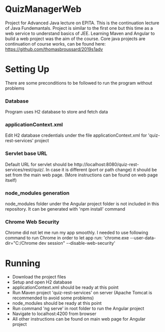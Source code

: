 # QuizManagerWeb
Project for Advanced Java lecture on EPITA. This is the continuation lecture of Java Fundemantals. Project is similar to the first one but this time as a web service to understand basics of JEE. Learning Maven and Angular to build a web project was the aim of the course. Core java projects are continuation of course works, can be found here: https://github.com/thomasbroussard/2019s1adv

# Setting Up
There are some preconditions to be followed to run the program without problems


### Database
Program uses H2 database to store and fetch data

### applicationContext.xml
Edit H2 database credentials under the file applicationContext.xml for 'quiz-rest-services' project

### Servlet base URL
Default URL for servlet should be http://localhost:8080/quiz-rest-services/rest/quiz/. In case it is different (port or path change) it should be set from the main web page. (More instructions can be found on web page itself)

### node_modules generation
node_modules folder under the Angular project folder is not included in this repository. It can be generated with 'npm install' command

### Chrome Web Security
Chrome did not let me run my app smoothly. I needed to use following command to run Chrome in order to let app run: 'chrome.exe --user-data-dir="C:/Chrome dev session" --disable-web-security'

# Running
- Download the project files
- Setup and open H2 database
- applicationContext.xml should be ready at this point
- Run Maven project 'quiz-rest-services' on server (Apache Tomcat is recommended to avoid some problems)
- node_modules should be ready at this point
- Run command 'ng serve' in root folder to run the Angular project
- Navigate to localhost:4200 from browser
- All other instructions can be found on main web page for Angular project
